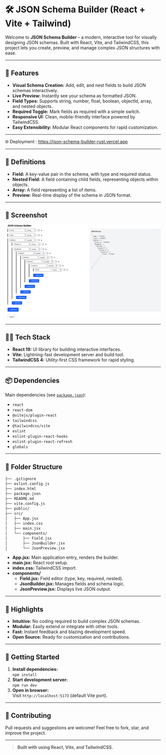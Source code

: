 # 🛠️ JSON Schema Builder (React + Vite + Tailwind)

Welcome to **JSON Schema Builder** – a modern, interactive tool for visually designing JSON schemas. Built with React, Vite, and TailwindCSS, this project lets you create, preview, and manage complex JSON structures with ease.

---

## 🚀 Features

- **Visual Schema Creation:** Add, edit, and nest fields to build JSON schemas interactively.
- **Live Preview:** Instantly see your schema as formatted JSON.
- **Field Types:** Supports string, number, float, boolean, objectId, array, and nested objects.
- **Required Toggle:** Mark fields as required with a simple switch.
- **Responsive UI:** Clean, mobile-friendly interface powered by TailwindCSS.
- **Easy Extensibility:** Modular React components for rapid customization.

---

🌐 Deployment : https://json-schema-builder-rust.vercel.app

---

## 📖 Definitions

- **Field:** A key-value pair in the schema, with type and required status.
- **Nested Field:** A field containing child fields, representing objects within objects.
- **Array:** A field representing a list of items.
- **Preview:** Real-time display of the schema in JSON format.

---

## 📖 Screenshot
![alt text](image.png)

---

## 🧑‍💻 Tech Stack

- **React 19:** UI library for building interactive interfaces.
- **Vite:** Lightning-fast development server and build tool.
- **TailwindCSS 4:** Utility-first CSS framework for rapid styling.

---

## 📦 Dependencies

Main dependencies (see [`package.json`](package.json)):
- `react`
- `react-dom`
- `@vitejs/plugin-react`
- `tailwindcss`
- `@tailwindcss/vite`
- `eslint`
- `eslint-plugin-react-hooks`
- `eslint-plugin-react-refresh`
- `globals`

---

## 📁 Folder Structure

```
├── .gitignore
├── eslint.config.js
├── index.html
├── package.json
├── README.md
├── vite.config.js
├── public/
├── src/
│   ├── App.jsx
│   ├── index.css
│   ├── main.jsx
│   └── components/
│       ├── Field.jsx
│       ├── JsonBuilder.jsx
│       └── JsonPreview.jsx
```

- **App.jsx:** Main application entry, renders the builder.
- **main.jsx:** React root setup.
- **index.css:** TailwindCSS import.
- **components/**
  - **Field.jsx:** Field editor (type, key, required, nested).
  - **JsonBuilder.jsx:** Manages fields and schema logic.
  - **JsonPreview.jsx:** Displays live JSON output.

---

## 🌟 Highlights

- **Intuitive:** No coding required to build complex JSON schemas.
- **Modular:** Easily extend or integrate with other tools.
- **Fast:** Instant feedback and blazing development speed.
- **Open Source:** Ready for customization and contributions.

---

## 🏁 Getting Started

1. **Install dependencies:**  
   `npm install`
2. **Start development server:**  
   `npm run dev`
3. **Open in browser:**  
   Visit `http://localhost:5173` (default Vite port).

---

## 🤝 Contributing

Pull requests and suggestions are welcome! Feel free to fork, star, and improve the project.


---

> **Built with using React, Vite, and TailwindCSS.**
